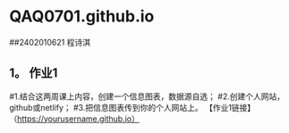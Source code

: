 # QAQ0701.github.io
##2402010621 程诗淇
## 1。 作业1
#1.结合这两周课上内容，创建一个信息图表，数据源自选；
#2.创建个人网站，github或netlify；
#3.把信息图表传到你的个人网站上。
【作业1链接】（https://yourusername.github.io）

